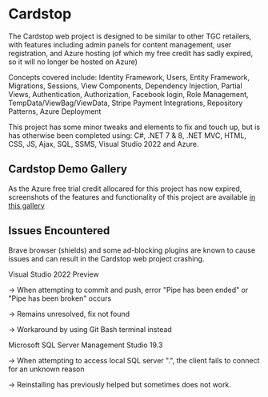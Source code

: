 # Cardstop
The Cardstop web project is designed to be similar to other TGC retailers, with features including admin
panels for content management, user registration, and Azure hosting (of which my free credit has sadly
expired, so it will no longer be hosted on Azure)

Concepts covered include: Identity Framework, Users, Entity Framework, Migrations, Sessions, View Components,
Dependency Injection, Partial Views, Authentication, Authorization, Facebook login, Role Management,
TempData/ViewBag/ViewData, Stripe Payment Integrations, Repository Patterns, Azure Deployment

This project has some minor tweaks and elements to fix and touch up, but is has otherwise been completed using: 
C#, .NET 7 & 8, .NET MVC, HTML, CSS, JS, Ajax, SQL, SSMS, Visual Studio 2022 and Azure.

## Cardstop Demo Gallery
As the Azure free trial credit allocared for this project has now expired, screenshots of the features
and functionality of this project are available 
<a href="//imgur.com/a/oI3H8ZC"> in this gallery</a>

## Issues Encountered

Brave browser (shields) and some ad-blocking plugins are known to cause
issues and can result in the Cardstop web project crashing.

Visual Studio 2022 Preview

-> When attempting to commit and push, error "Pipe has been ended" or "Pipe has been broken" occurs

-> Remains unresolved, fix not found

-> Workaround by using Git Bash terminal instead

Microsoft SQL Server Management Studio 19.3

-> When attempting to access local SQL server ".", the client fails to connect for an unknown reason

-> Reinstalling has previously helped but sometimes does not work.
